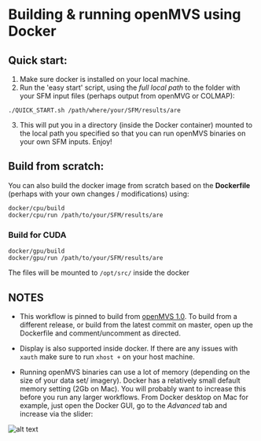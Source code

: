 
# Building & running openMVS using Docker

## Quick start:

1. Make sure docker is installed on your local machine.
2. Run the 'easy start' script, using the *full local path* to the folder with your SFM input files (perhaps output from openMVG or COLMAP):

```
./QUICK_START.sh /path/where/your/SFM/results/are
```

3. This will put you in a directory (inside the Docker container) mounted to the local path you specified so that you can run openMVS binaries on your own SFM inputs. Enjoy!

## Build from scratch:

You can also build the docker image from scratch based on the **Dockerfile** (perhaps with your own changes / modifications) using:

```
docker/cpu/build
docker/cpu/run /path/to/your/SFM/results/are
```

### Build for CUDA

```
docker/gpu/build
docker/gpu/run /path/to/your/SFM/results/are
```

The files will be mounted to `/opt/src/` inside the docker


## NOTES

+ This workflow is pinned to build from [openMVS 1.0](https://github.com/cdcseacave/openMVS/releases/tag/v1.0). To build from a different release, or build from the latest commit on master, open up the Dockerfile and comment/uncomment as directed.

+ Display is also supported inside docker. If there are any issues with `xauth` make sure to run `xhost +` on your host machine.

+ Running openMVS binaries can use a lot of memory (depending on the size of your data set/ imagery). Docker has a relatively small default memory setting (2Gb on Mac). You will probably want to increase this before you run any larger workflows. From Docker desktop on Mac for example, just open the Docker GUI, go to the *Advanced* tab and increase via the slider:

![alt text][dockerParam]

[dockerParam]: https://i.stack.imgur.com/6iWiW.png "Recommend increasing memory to >4Gb"
